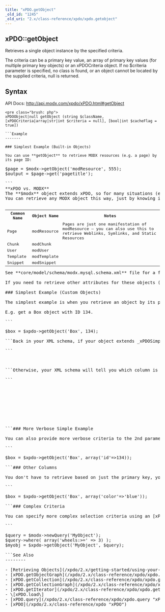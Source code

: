 ```yaml
---
title: "xPDO.getObject"
_old_id: "1245"
_old_uri: "2.x/class-reference/xpdo/xpdo.getobject"
---
```


xPDO::getObject
---------------

Retrieves a single object instance by the specified criteria.

The criteria can be a primary key value, an array of primary key values (for multiple primary key objects) or an xPDOCriteria object. If no $criteria parameter is specified, no class is found, or an object cannot be located by the supplied criteria, null is returned.

Syntax
------

API Docs: <http://api.modx.com/xpdo/xPDO.html#getObject>

```
<pre class="brush: php">
xPDOObject|null getObject (string $className, [xPDOCriteria|array|str|int $criteria = null], [bool|int $cacheFlag = true])

```Example
-------

### Simplest Example (Built-in Objects)

You can use **getObject** to retrieve MODX resources (e.g. a page) by its page ID:

```
<pre class="brush: php">
$page = $modx->getObject('modResource', 555);
$output = $page->get('pagetitle');

```<div class="note">**xPDO vs. MODX**  
The **$modx** object extends xPDO, so for many situations (e.g. inside your Snippets), you can use the **$modx** object, even though most examples on this page use the **$xpdo** object.</div>You can retrieve any MODX object this way, just by knowing its object name – usually that's simply a matter of prepending "mod" to the object's familiar name:

<table><tbody><tr><th>Common Name</th><th>Object Name</th><th>Notes</th></tr><tr><td>Page</td><td>modResource</td><td>Pages are just one manifestation of modResource – you can also use this to retrieve Weblinks, Symlinks, and Static Resources</td></tr><tr><td>Chunk</td><td>modChunk</td><td> </td></tr><tr><td>User</td><td>modUser</td><td> </td></tr><tr><td>Template</td><td>modTemplate</td><td> </td></tr><tr><td>Snippet</td><td>modSnippet</td><td> </td></tr></tbody></table>See **core/model/schema/modx.mysql.schema.xml** file for a full definition of all MODX objects.

If you need to retrieve other attributes for these objects (e.g. TVs for a page), then you may need to look at [getObjectGraph](/xpdo/2.x/class-reference/xpdo/xpdo.getobjectgraph "xPDO.getObjectGraph")

### Simplest Example (Custom Objects)

The simplest example is when you retrieve an object by its primary key.

E.g. get a Box object with ID 134.

```
<pre class="brush: php">
$box = $xpdo->getObject('Box', 134);

```Back in your XML schema, if your object extends _xPDOSimpleObject_, the primary key column is assumed to be named "id".

```
<pre class="brush: php">
<object class="modPropertySet" table="property_set" extends="xPDOSimpleObject">

```Otherwise, your XML schema will tell you which column is the primary key via the _index alias="PRIMARY"_ node, e.g.

```
<pre class="brush: php">
        <object class="MyObject" table="my_object" extends="xPDOObject">
                <field key="object_id" dbtype="int" precision="11" phptype="integer" null="false" index="pk"  generated="native" />
                <!-- ... stuff here ... -->
                <index alias="PRIMARY" name="PRIMARY" primary="true" unique="true">
                        <column key="object_id" collation="A" null="false" />
                </index>
        </object>

```### More Verbose Simple Example

You can also provide more verbose criteria to the 2nd parameter, e.g.

```
<pre class="brush: php">
$box = $xpdo->getObject('Box', array('id'=>134));

```### Other Columns

You don't have to retrieve based on just the primary key, you can also search on other columns:

```
<pre class="brush: php">
$box = $xpdo->getObject('Box', array('color'=>'blue'));

```### Complex Criteria

You can specify more complex selection criteria using an [xPDO query](/xpdo/2.x/class-reference/xpdo/xpdo.newquery "xPDO.newQuery"):

```
<pre class="brush: php">
$query = $modx->newQuery('MyObject');
$query->where( array('wheels:>=' => 3) );
$myobj = $xpdo->getObject('MyObject', $query);

```See Also
--------

- [Retrieving Objects](/xpdo/2.x/getting-started/using-your-xpdo-model/retrieving-objects "Retrieving Objects")
- [xPDO.getObjectGraph](/xpdo/2.x/class-reference/xpdo/xpdo.getobjectgraph "xPDO.getObjectGraph")
- [xPDO.getCollection](/xpdo/2.x/class-reference/xpdo/xpdo.getcollection "xPDO.getCollection")
- [xPDO.getCollectionGraph](/xpdo/2.x/class-reference/xpdo/xpdo.getcollectiongraph "xPDO.getCollectionGraph")
- [xPDO.getIterator](/xpdo/2.x/class-reference/xpdo/xpdo.getiterator "xPDO.getIterator")
- <span class="error">\[xPDO.load\]</span>
- [xPDO.query](/xpdo/2.x/class-reference/xpdo/xpdo.query "xPDO.query")
- [xPDO](/xpdo/2.x/class-reference/xpdo "xPDO")